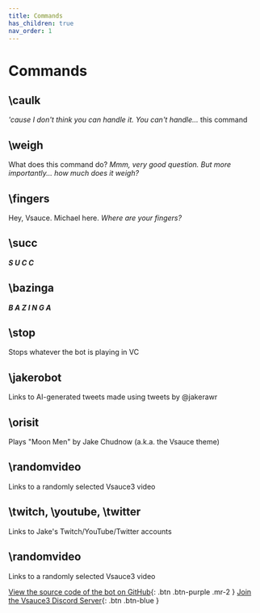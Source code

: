 ```yaml
---
title: Commands
has_children: true
nav_order: 1
---
```


# Commands

## \caulk
*'cause I don't think you can handle it. You can't handle...* this command

## \weigh
What does this command do? *Mmm, very good question. But more importantly... how much does it weigh?*

## \fingers
Hey, Vsauce. Michael here. *Where are your fingers?*

## \succ
***S  U  C  C***

## \bazinga
***B A Z I N G A***

## \stop
Stops whatever the bot is playing in VC

## \jakerobot
Links to AI-generated tweets made using tweets by @jakerawr

## \orisit
Plays "Moon Men" by Jake Chudnow (a.k.a. the Vsauce theme)

## \randomvideo
Links to a randomly selected Vsauce3 video

## \twitch, \youtube, \twitter
Links to Jake's Twitch/YouTube/Twitter accounts

## \randomvideo
Links to a randomly selected Vsauce3 video

[View the source code of the bot on GitHub](https://www.github.com/BotSauce/BotSauce){: .btn .btn-purple .mr-2 }
[Join the Vsauce3 Discord Server](https://discord.gg/VRr4hVR){: .btn .btn-blue }
